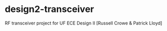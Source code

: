design2-transceiver
===================

RF transceiver project for UF ECE Design II [Russell Crowe &amp; Patrick Lloyd]
